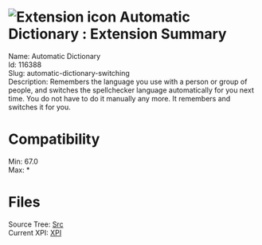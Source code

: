 # ![Extension icon](https://addons.thunderbird.net/user-media/addon_icons/116/116388-64.png?modified=1502439620) Automatic Dictionary : Extension Summary

Name: Automatic Dictionary  
Id: 116388  
Slug: automatic-dictionary-switching  
Description: Remembers the language you use with a person or group of people, and switches the spellchecker language automatically for you next time. You do not have to do it manually any more. It remembers and switches it for you.
  

# Compatibility
Min: 67.0  
Max: *  

# Files

Source Tree: [Src](x68/116388-automatic-dictionary-switching/src)  
Current XPI: [XPI](x68/116388-automatic-dictionary-switching/xpi)  



